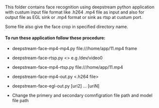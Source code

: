 This folder contains face recognition using deepstream python application with custum input file format like .h264 .mp4 file as input and also for output file as EGL sink or .mp4 format or sink as rtsp at custum port.

Some file also give the face crop in specified directory name.

#### To run these application follow these procedure:

* deepstream-face-mp4-mp4.py file:///home/app/11.mp4 frame

* deepstream-face-rtsp.py   <<v4l2-device-path>> e.g /dev/video0 

* deepstream-face-mp4-rtsp.py file:///home/app/11.mp4   <face crop file name>

* deepstream-face-mp4-out.py <.h264 file> <face crop file name>

* deepstream-face-egl-out.py  <uri1> [uri2] ... [uriN] <folder to save frames>


* Change the primery and secondary comnfigration file path and model file path